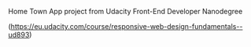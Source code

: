 Home Town App project from Udacity Front-End Developer Nanodegree 

(https://eu.udacity.com/course/responsive-web-design-fundamentals--ud893)
